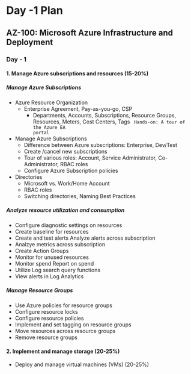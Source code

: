 # Day -1 Plan

## AZ-100: Microsoft Azure Infrastructure and Deployment

### Day - 1

#### 1. Manage Azure subscriptions and resources (15-20%)
##### Manage Azure Subscriptions
 - Azure Resource Organization
	 - Enterprise Agreement, Pay-as-you-go, CSP
		 - Departments, Accounts, Subscriptions, Resource Groups, Resources, Meters, Cost Centers, Tags
<code> Hands-on:  A tour of the Azure EA portal</code>
 - Manage Azure Subscriptions
	 - Difference between Azure subscriptions:  Enterprise, Dev/Test
	 - Create /cancel new subscriptions
	 - Tour of various roles:  Account, Service Administrator, Co-Administrator, RBAC roles
	 - Configure Azure Subscription policies
 - Directories
	 - Microsoft vs. Work/Home Account
	 - RBAC roles
	 - Switching directories, Naming Best Practices
##### Analyze resource utilization and consumption
 - Configure diagnostic settings on resources
 - Create baseline for resources 
 - Create and test alerts Analyze alerts across subscription    
 - Analzye metrics across subscription
 -  Create Action Groups
 -  Monitor for unused resources
 - Monitor spend Report on spend
 - Utilize Log search query functions 
 - View alerts in Log Analytics

##### Manage Resource Groups

 - Use Azure policies for resource groups
 - Configure resource locks
 - Configure resource policies 
 - Implement and set tagging on resource groups
 - Move resources across resource groups
 - Remove resource groups

#### 2.  Implement and manage storage (20-25%) 
 - Deploy and manage virtual machines (VMs)    (20-25%) 
<!--stackedit_data:
eyJoaXN0b3J5IjpbLTIwMzA4MzY2Ml19
-->